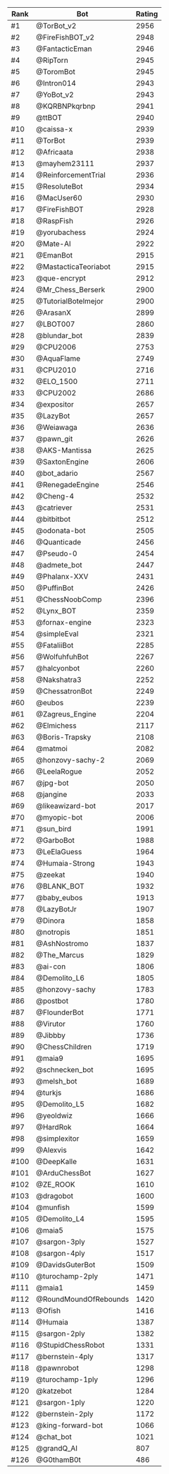 Rank|Bot|Rating
---|---|---
#1|@TorBot_v2|2956
#2|@FireFishBOT_v2|2948
#3|@FantacticEman|2946
#4|@RipTorn|2945
#5|@ToromBot|2945
#6|@Intron014|2943
#7|@YoBot_v2|2943
#8|@KQRBNPkqrbnp|2941
#9|@ttBOT|2940
#10|@caissa-x|2939
#11|@TorBot|2939
#12|@Africaata|2938
#13|@mayhem23111|2937
#14|@ReinforcementTrial|2936
#15|@ResoluteBot|2934
#16|@MacUser60|2930
#17|@FireFishBOT|2928
#18|@RaspFish|2926
#19|@yorubachess|2924
#20|@Mate-AI|2922
#21|@EmanBot|2915
#22|@MastacticaTeoriabot|2915
#23|@que-encrypt|2912
#24|@Mr_Chess_Berserk|2900
#25|@TutorialBotelmejor|2900
#26|@ArasanX|2899
#27|@LBOT007|2860
#28|@blundar_bot|2839
#29|@CPU2006|2753
#30|@AquaFlame|2749
#31|@CPU2010|2716
#32|@ELO_1500|2711
#33|@CPU2002|2686
#34|@expositor|2657
#35|@LazyBot|2657
#36|@Weiawaga|2636
#37|@pawn_git|2626
#38|@AKS-Mantissa|2625
#39|@SaxtonEngine|2606
#40|@bot_adario|2567
#41|@RenegadeEngine|2546
#42|@Cheng-4|2532
#43|@catriever|2531
#44|@bitbitbot|2512
#45|@odonata-bot|2505
#46|@Quanticade|2456
#47|@Pseudo-0|2454
#48|@admete_bot|2447
#49|@Phalanx-XXV|2431
#50|@PuffinBot|2426
#51|@ChessNoobComp|2396
#52|@Lynx_BOT|2359
#53|@fornax-engine|2323
#54|@simpleEval|2321
#55|@FataliiBot|2285
#56|@WolfuhfuhBot|2267
#57|@halcyonbot|2260
#58|@Nakshatra3|2252
#59|@ChessatronBot|2249
#60|@eubos|2239
#61|@Zagreus_Engine|2204
#62|@Elmichess|2117
#63|@Boris-Trapsky|2108
#64|@matmoi|2082
#65|@honzovy-sachy-2|2069
#66|@LeelaRogue|2052
#67|@jpg-bot|2050
#68|@jangine|2033
#69|@likeawizard-bot|2017
#70|@myopic-bot|2006
#71|@sun_bird|1991
#72|@GarboBot|1988
#73|@LeElaGuess|1964
#74|@Humaia-Strong|1943
#75|@zeekat|1940
#76|@BLANK_BOT|1932
#77|@baby_eubos|1913
#78|@LazyBotJr|1907
#79|@Dinora|1858
#80|@notropis|1851
#81|@AshNostromo|1837
#82|@The_Marcus|1829
#83|@ai-con|1806
#84|@Demolito_L6|1805
#85|@honzovy-sachy|1783
#86|@postbot|1780
#87|@FlounderBot|1771
#88|@Virutor|1760
#89|@Jibbby|1736
#90|@ChessChildren|1719
#91|@maia9|1695
#92|@schnecken_bot|1695
#93|@melsh_bot|1689
#94|@turkjs|1686
#95|@Demolito_L5|1682
#96|@yeoldwiz|1666
#97|@HardRok|1664
#98|@simplexitor|1659
#99|@Alexvis|1642
#100|@DeepKalle|1631
#101|@ArduChessBot|1627
#102|@ZE_ROOK|1610
#103|@dragobot|1600
#104|@munfish|1599
#105|@Demolito_L4|1595
#106|@maia5|1575
#107|@sargon-3ply|1527
#108|@sargon-4ply|1517
#109|@DavidsGuterBot|1509
#110|@turochamp-2ply|1471
#111|@maia1|1459
#112|@RoundMoundOfRebounds|1420
#113|@Ofish|1416
#114|@Humaia|1387
#115|@sargon-2ply|1382
#116|@StupidChessRobot|1331
#117|@bernstein-4ply|1317
#118|@pawnrobot|1298
#119|@turochamp-1ply|1296
#120|@katzebot|1284
#121|@sargon-1ply|1220
#122|@bernstein-2ply|1172
#123|@king-forward-bot|1066
#124|@chat_bot|1021
#125|@grandQ_AI|807
#126|@G0thamB0t|486
